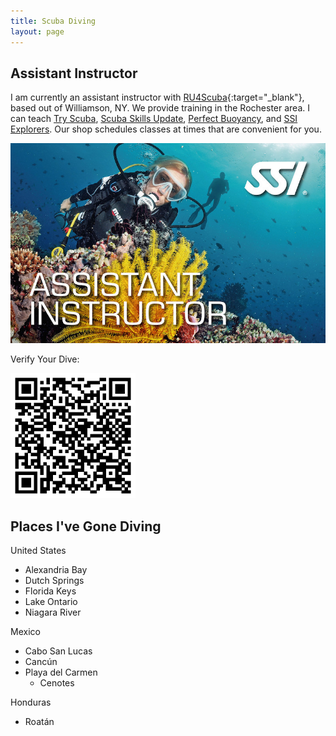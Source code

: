 ```yaml
---
title: Scuba Diving
layout: page
---
```

Assistant Instructor
--------------------
I am currently an assistant instructor with [RU4Scuba](https://www.ru4scubaa.com){:target="_blank"}, based out of Williamson, NY. We provide training in the Rochester area. I can teach [Try Scuba](https://ru4scubaa.com/courses/try-scuba-diving), [Scuba Skills Update](https://ru4scubaa.com/courses/scuba-skills-update), [Perfect Buoyancy](https://ru4scubaa.com/courses/perfect-buoyancy), and [SSI Explorers](https://ru4scubaa.com/courses/blue-oceans-snorkel-explorer). Our shop schedules classes at times that are convenient for you.
<div class="row">
  <div class="col-sm-12 col-md-6 text-center">
    <img src="/assets/img/ssi_ai.jpg" class="w-75" alt="SSI assistant instructor card" />
  </div>
  <div class="col-sm-12 col-md-6 text-center">
    <p>Verify Your Dive:</p>
    <img src="/assets/img/100883.png" alt="Logan's QR code" style="width: 75%; max-width: 200px;" />
  </div>
</div>


Places I've Gone Diving
-----------------------
United States
* Alexandria Bay
* Dutch Springs
* Florida Keys
* Lake Ontario
* Niagara River

Mexico
* Cabo San Lucas
* Cancún
* Playa del Carmen
  * Cenotes

Honduras
* Roatán
